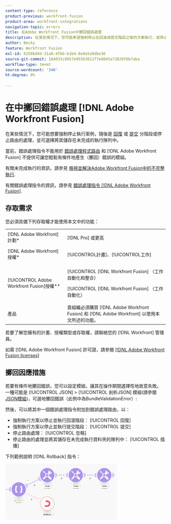 ```yaml
---
content-type: reference
product-previous: workfront-fusion
product-area: workfront-integrations
navigation-topic: errors
title: 在Adobe Workfront Fusion中擲回錯誤處理
description: 在某些情況下，您可能希望強制停止在回滾或提交階段之後的方案執行，或停止路由的處理，並選擇將其儲存在視圖隊列中，並解決Adobe Workfront Fusion中的不完整執行。
author: Becky
feature: Workfront Fusion
exl-id: 6258bd4d-31a0-4fbb-b1b4-8e9a5a9dbe36
source-git-commit: 184033c8957e955b3011f7e0845a73029f6b7aba
workflow-type: tm+mt
source-wordcount: '340'
ht-degree: 0%

---
```


# 在中擲回錯誤處理 [!DNL Adobe Workfront Fusion]

在某些情況下，您可能想要強制停止執行案例，隨後是 [回復](../../workfront-fusion/scenarios/scenario-execution-cycles-phases.md#rollback) 或 [提交](../../workfront-fusion/scenarios/scenario-execution-cycles-phases.md#commit) 分階段或停止路由的處理，並可選擇將其儲存在未完成的執行隊列中。

當前，錯誤處理指令不能用於 [錯誤處理程式路由](../../workfront-fusion/errors/error-handling.md#error) 和 [!DNL Adobe Workfront Fusion] 不提供可讓您輕鬆有條件地產生（擲回）錯誤的模組。

有關未完成執行的資訊，請參見 [檢視並解決Adobe Workfront Fusion中的不完整執行](../../workfront-fusion/scenarios/view-and-resolve-incomplete-executions.md).

有關錯誤處理指令的資訊，請參見 [錯誤處理指令 [!DNL Adobe Workfront Fusion]](../../workfront-fusion/errors/directives-for-error-handling.md).

## 存取需求

您必須具備下列存取權才能使用本文中的功能：

<table style="table-layout:auto">
 <col> 
 <col> 
 <tbody> 
  <tr> 
   <td role="rowheader">[!DNL Adobe Workfront] 計劃*</td> 
   <td> <p>[!DNL Pro] 或更高</p> </td> 
  </tr> 
  <tr data-mc-conditions=""> 
   <td role="rowheader">[!DNL Adobe Workfront] 授權*</td> 
   <td> <p>[!UICONTROL計畫]、[!UICONTROL工作]</p> </td> 
  </tr> 
  <tr> 
   <td role="rowheader">[!UICONTROL Adobe Workfront Fusion]授權**</td> 
   <td> <p>[!UICONTROL [!DNL Workfront Fusion] （工作自動化和整合） </p><p>[!UICONTROL [!DNL Workfront Fusion] （工作自動化）</p>  </td> 
  </tr> 
  <tr> 
   <td role="rowheader">產品</td> 
   <td>貴組織必須購買 [!DNL Adobe Workfront Fusion] 和 [!DNL Adobe Workfront] 以使用本文所述的功能。</td> 
  </tr> 
 </tbody> 
</table>

若要了解您擁有的計畫、授權類型或存取權，請聯絡您的 [!DNL Workfront] 管理員。

如需 [!DNL Adobe Workfront Fusion] 許可證，請參閱 [[!DNL Adobe Workfront Fusion licenses]](../../workfront-fusion/get-started/license-automation-vs-integration.md)

## 擲回因應措施

若要有條件地擲回錯誤，您可以設定模組，讓其在操作期間選擇性地故意失敗。 一種可能是 [!UICONTROL JSON] > [!UICONTROL 剖析JSON] 模組(請參閱 [JSON模組](../../workfront-fusion/apps-and-their-modules/json-modules.md))，可選地擲回錯誤（此例中為BundleValidationError）:

然後，可以將其中一個錯誤處理指令附加到錯誤處理路由，以：

* 強制執行方案以停止並執行回滾階段： [!UICONTROL 回復]
* 強制執行方案以停止並執行提交階段： [!UICONTROL 提交]
* 停止路由處理： [!UICONTROL 忽略]
* 停止路由的處理並將其儲存在未完成執行資料夾的隊列中： [!UICONTROL 插播]

下列範例說明 [!DNL Rollback] 指令：

![](assets/rollback-directive-350x175.png)
